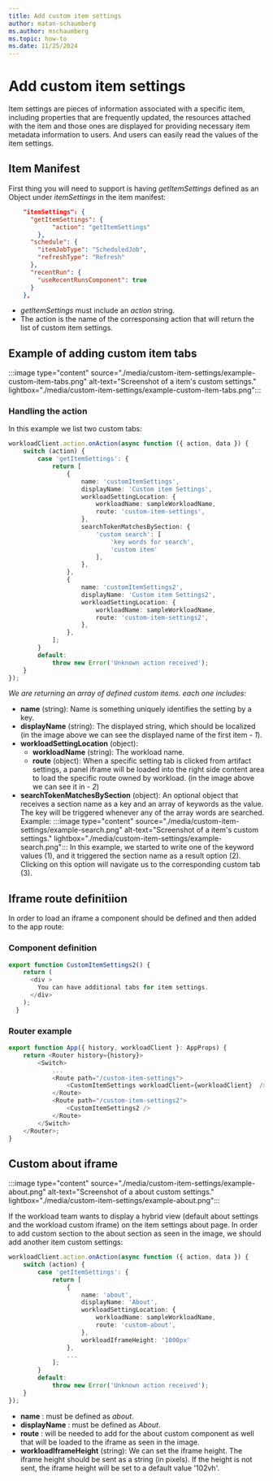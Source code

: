 ```yaml
---
title: Add custom item settings
author: matan-schaumberg
ms.author: mschaumberg
ms.topic: how-to
ms.date: 11/25/2024
---
```

# **Add custom item settings**
Item settings are pieces of information associated with a specific item, including properties that are frequently updated, the resources attached with the item and those ones are displayed for providing necessary item metadata information to users. And users can easily read the values of the item settings.


## Item Manifest

First thing you will need to support is having *getItemSettings* defined as an Object under *itemSettings* in the item manifest:
```json
    "itemSettings": {
      "getItemSettings": {
            "action": "getItemSettings"
        },
      "schedule": {
        "itemJobType": "ScheduledJob",
        "refreshType": "Refresh"
      },
      "recentRun": {
        "useRecentRunsComponent": true
      }
    },
```
- *getItemSettings* must include an *action* string.
- The action is the name of the corresponsing action that will return the list of custom item settings.

## Example of adding custom item tabs

:::image type="content" source="./media/custom-item-settings/example-custom-item-tabs.png" alt-text="Screenshot of a item's custom settings." lightbox="./media/custom-item-settings/example-custom-item-tabs.png":::

### Handling the action

In this example we list two custom tabs:
```typescript
workloadClient.action.onAction(async function ({ action, data }) {
    switch (action) {
        case 'getItemSettings': {
            return [
                {
                    name: 'customItemSettings',
                    displayName: 'Custom item Settings',
                    workloadSettingLocation: {
                        workloadName: sampleWorkloadName,
                        route: 'custom-item-settings',
                    },
                    searchTokenMatchesBySection: {
                        'custom search': [
                            'key words for search',
                            'custom item'
                        ],
                    },
                },
                {
                    name: 'customItemSettings2',
                    displayName: 'Custom item Settings2',
                    workloadSettingLocation: {
                        workloadName: sampleWorkloadName,
                        route: 'custom-item-settings2',
                    },
                },
            ];
        }
        default:
            throw new Error('Unknown action received');
    }
});
```
*We are returning an array of defined custom items. each one includes:*
- **name** (string): Name is something uniquely identifies the setting by a key.
- **displayName** (string): The displayed string, which should be localized (in the image above we can see the displayed name of the first item - *1*).
- **workloadSettingLocation** (object):
    - **workloadName** (string): The workload name.
    - **route** (object): When a specific setting tab is clicked from artifact settings, a panel iframe will be loaded into the right side content area to load the specific route owned by workload. (in the image above we can see it in - *2*)
- **searchTokenMatchesBySection** (object): An optional object that receives a section name as a key and an array of keywords as the value. The key will be triggered whenever any of the array words are searched.
Example:
:::image type="content" source="./media/custom-item-settings/example-search.png" alt-text="Screenshot of a item's custom settings." lightbox="./media/custom-item-settings/example-search.png":::
In this example, we started to write one of the keyword values (1), and it triggered the section name as a result option (2). Clicking on this option will navigate us to the corresponding custom tab (3).
## Iframe route definitiion

In order to load an iframe a component should be defined and then added to the app route:

### Component definition

```typescript
export function CustomItemSettings2() {
    return (
      <div >
        You can have additional tabs for item settings.
      </div>
    );
  }

```
### Router example

```typescript
export function App({ history, workloadClient }: AppProps) {
    return <Router history={history}>
        <Switch>
            ...
            <Route path="/custom-item-settings">
                <CustomItemSettings workloadClient={workloadClient}  />
            </Route>
            <Route path="/custom-item-settings2">
                <CustomItemSettings2 />
            </Route>
        </Switch>
    </Router>;
}
```
## Custom about iframe

:::image type="content" source="./media/custom-item-settings/example-about.png" alt-text="Screenshot of a about custom settings." lightbox="./media/custom-item-settings/example-about.png":::

If the workload team wants to display a hybrid view (default about settings and the workload custom iframe) on the item settings about page.
In order to add custom section to the about section as seen in the image, we should add another item custom settings:
```typescript
workloadClient.action.onAction(async function ({ action, data }) {
    switch (action) {
        case 'getItemSettings': {
            return [
                {
                    name: 'about',
                    displayName: 'About',
                    workloadSettingLocation: {
                        workloadName: sampleWorkloadName,
                        route: 'custom-about',
                    },
                    workloadIframeHeight: '1000px'
                },
                ...
            ];
        }
        default:
            throw new Error('Unknown action received');
    }
});
```
- **name** : must be defined as *about*.
- **displayName** : must be defined as *About*.
- **route** : will be needed to add for the about custom component as well that will be loaded to the iframe as seen in the image.
- **workloadIframeHeight** (string): We can set the iframe height. The iframe height should be sent as a string (in pixels).
If the height is not sent, the iframe height will be set to a default value '102vh'.